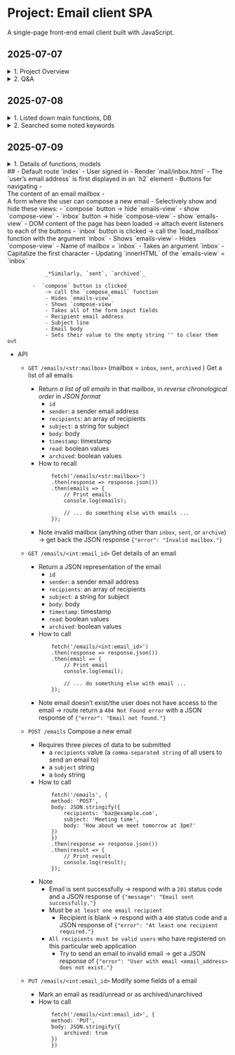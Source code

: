 # Project: Email client SPA

A single-page front-end email client built with JavaScript.

## 2025-07-07
<details>
<summary>1. Project Overview</summary>

- Makes API calls to send and receive emails
- Register new account
- DB stores emails, users
- Log in
- Log out
- Button: `Inbox`, `Sent`, `Archived`, `Compose`
- Single page application
- Default route `index`
- Send Mail
- Load mailbox
- View details of email
- Mark an email as read
- Archive an email
- Reply the email
</details>

<details>
<summary>2. Q&A</summary>

- `a front-end for an email client`
- `they won’t actually be sent to real email servers`
- `credentials need not be valid credentials for actual email addresses`
- Note that if the email doesn’t exist, or `if the user does not have access to the email`, the route instead return a 404 Not Found error with a JSON response of {"error": "Email not found."}
</details>

## 2025-07-08
<details>
<summary>1. Listed down main functions, DB</summary>

<details>
<summary>1.1. Functions were built by CS50</summary>

_*To additionally practice, I will develop myself the functions_

- Tables of database
    - `User`: stores users registered
    - `Email`: stores details of all emails composed by users
- Register a new account
- Log in
- Log out
- API

</details>

<details>
<summary>1.2. Functions that learners must complete</summary>

Single-page front-end email client built with JavaScript

- Send Mail
- Load mailbox
- View details of email
- Mark an email as read
- Archive an email
- Reply the email
</details>

</details>

<details>
<summary>2. Searched some noted keywords</summary>

- `a front-end for an email client`

    Not static UI. It means dynamic UI:

    Dynamic UI refers to a user interface that can change or update its content and structure in response to user interactions or data changes, without requiring a full page reload. It often relies on client-side technologies such as JavaScript, AJAX, or frameworks like React, Vue, or Angular to update the UI dynamically and provide a smoother, more interactive user experience.

- `they won’t actually be sent to real email servers`

    Emails will not be sent to actual servers of email services (Gmail, Yahoo, Outlook...) which are used to send and receive emails over the Internet.

- `credentials need not be valid credentials for actual email addresses`

    Don't need use actual email address and password

- Note that if the email doesn’t exist, or `if the user does not have access to the email`, the route instead return a 404 Not Found error with a JSON response of {"error": "Email not found."}

    - What does it mean?

        Need to check if the user has permission to access the mail before return it to them

    - Why do we need to double check the issue while after the user logs in, they can see only sent and recieved emails?

        - Never trust user input
            - The user can fix URL like `emails/123` while id `123` is not owned by them
            - Development error by dev/QA makes Security vulnerability

    - New knowledge about security

        - Should use `404` (Not found error - means the email not exist) than `403` (Forbiden - the email existed but the user is not owner -> hacker still can try to find way to access the email)
        - Cache bugs
            - A person logs in -> email `123` is saved to cache
            - A person logs out, B person logs in -> cache still saves `123`
            - B person reload the page -> frontend sends `GET /emails/123/` to backend

</details>

## 2025-07-09
<details>
<summary>1. Details of functions, models</summary>

- Tables of database
    - `User`

        ```
            Where stores users registered

            Inherit from `AbstractUser` model provided by Django, not add or change any fields.
        ```

    - `Email`

        ```
            Where stores details of all emails composed by users

            - `id` (auto created by Django)
            - `user` (to authorize inputs from a user)
                - ForeignKey
                - on_delete=models.CASCADE
                - related_name="emails"
            - `sender`
                - ForeignKey
                - on_delete=models.CASCADE
                - related_name="emails_sent"
            - `recipients`
                - ManyToManyField
                - on_delete=models.CASCADE
                - related_name="emails_recieved"
            - `subject`
                - CharField(max_length=255)
            - `body`
                - TextField
                - blank=True
            - `timestamp`
                - DateTimeField(auto_now_add=True)
            - `read`
                - BooleanField(default=False)
            - `archived`
                - BooleanField(default=False)
        ```

- Register a new account
    - UI
        - Heading: `Register a new account`
        - Input 1: email
        - Input 2: password
        - Input 3: password (to confirm)
        - Button: `Register`
        - Href: `Already have a account <link> Login here`
        - A message will be dislayed to indicate the result of the registration
    - Logic
        - url `register/`
        - method == POST 
            - get `email`, `password` , `confirmed_password`
            - `password` != `confirmed_password`
            - render `emails/register.html`, message: `Passwords must match.`
            - `password` == `confirmed_password`
            - create a new `User` instance
            - user.save()
            - log_in(request, user)
            - redirect("index")
        - method == GET
            - render `emails/register.html`
- Log in
    - UI
        - Heading: `Log in`
        - Input 1: email
        - Input 2: password
        - Button: `Log In`
        - Href: `Don't have account? <link> Sign up.`
        - A message will be dislayed to indicate the result of the login
    - Logic
        - url `login/`
        - method == POST
            - get `email`, `password`
            - user = authenticate(request, username=email, password=password)
            - user is None
            - return `emails/login.html`, message: `Invalid email and/or password.`
            - use is not None
            - log_in(request, user)
            - redirect("index")
        - method == GET
            - render `emails/login.html`
- Log out
    - url `logout/`
    - method == GET
        - log_out(request)
        - redirect("login_view")
- Inbox page
    - UI
        - Header
            - Heading: User’s email address
            - Button: `Log out`
            - Navibar
                - Button 1: `Inbox`
                - Button 2: `Sent`
                - Button 3: `Archived`
                - Button 4: `+ Compose`
        - Main
            - Compose
                - Heading: `Compose a new email`
                - Input 1: `To`
                - Input 2: `Subject`
                - Input 3: Body
                - Button: `Send`
            - `Inbox`
                - Heading: `Inbox`
                - Display each email of a list by a box
                    - Sender
                    - Subject
                    - Timestamp
            - `Sent`
                - Heading: `Sent`
                - Display each email of a list by box
                    - `To:` recipients
                    - Subject
                    - Timestamp
            - `Archived`
                - Heading: `Archived`
                - Display each email of a list by box
                    - Sender
                    - Subject
                    - Timestamp
                - Button: `Unarchive`
            - Details of an email
                - `From:` sender
                - `To:` recipients
                - `Subject:` subject
                - `Timestamp:` timestamp
                - Button 1: `Reply`
                - Button 2: `Archive`
                - Body
            - Reply
                - Input 1: `To:` pre-fill sender email of the mail
                - Input 2: `Re:` pre-fill subject of the email
                - Input 3: pre-fill `On Jan 1 2020, 12:00 AM <sender email> wrote: <body of the email>`
                - Button: `Reply`
    - Logic
        - Send Mail
            - Button["Send"].onsubmit = () => {fetch(url, {method: 'POST', body: JSON.stringify(data)})}
                - url = `emails/`
                - data = {recipients: ['a@gmail.com', 'a@gmail.com', 'a@gmail.com'],
                        subject: `
                }
        - Load mailbox
        - View details of email
        - Mark an email as read
        - Archive an email
        - Reply the email

<summary>2. Notes</summary>

- How to choose correct Field types for a field when use Model of Django

    - Learn some popular Field types
    - Define datatype of the field
    - Check table of contents at [Django documentation](https://docs.djangoproject.com/en/5.2/)
    - Pick up some field types corresponding to defined datatype
    - Read their usages
    - Pick up correct field type

- How Django authenticates username and password

    - Search if username exists in `User` table
    - If existed, get hashed password corresponding to the username
        - Split the hashed password into `algorithm`, `number of iteration` and `salt`
        - Use them to hash input password
        - Compare stored hashed password with hashed input password
        - If match, return a corresponding user object
        - If no match, return `None`
    - If not existed, return `None`

- Why need to call `log_in(request, user)` after authentication?

    - Authentication only verifies the credentials
    - Call `log_in(request, user)` starts a session and logs the user in
    - If skip the call, the user is not remembered as logged in, so request.user will AnonymousUser. They will still appear as logged out even if credentials are valid

</details>
## 
- Default route `index`
    - User signed in
    - Render `mail/inbox.html`
        - The `user’s email address` is first displayed in an `h2` element
        - Buttons for navigating
        - <div class="emails-view"></div>
            The content of an email mailbox
        - <div class="compose-view"></div>
            A form where the user can compose a new email
        - Selectively show and hide these views:
            - `compose` button -> hide `emails-view` - show `compose-view`
            - `inbox` button -> hide `compose-view` - show `emails-view`
        - DOM content of the page has been loaded -> attach event listeners to each of the buttons
            - `inbox` button is clicked
                -> call the `load_mailbox` function with the argument `inbox`
                - Shows `emails-view`
                - Hides `compose-view`
                - Name of mailbox = `inbox`
                - Takes an argument `inbox`
                - Capitalize the first character
                - Updating `innerHTML` of the `emails-view` = `inbox`

                _*Similarly, `sent`, `archived`_

            -  `compose` button is clicked 
                -> call the `compose_email` function
                - Hides `emails-view`
                - Shows `compose-view`
                - Takes all of the form input fields
                - Recipient email address
                - Subject line
                - Email body
                - Sets their value to the empty string '' to clear them out
- API
    - `GET /emails/<str:mailbox>` (mailbox = `inbox`, `sent`, `archived` )
        Get a list of all emails

        - Return _a list of all emails_ in that mailbox, in _reverse chronological order_ in _JSON format_
            - `id` 
            - `sender`: a sender email address
            - `recipients`: an array of recipients
            - `subject`: a string for subject
            - `body`: body
            - `timestamp`: timestamp
            - `read`: boolean values
            - `archived`: boolean values
        - How to recall
            ```
                fetch('/emails/<str:mailbox>')
                .then(response => response.json())
                .then(emails => {
                    // Print emails
                    console.log(emails);

                    // ... do something else with emails ...
                });
            ```
        - Note
            invalid mailbox (anything other than `inbox`, `sent`, or `archive`) -> get back the JSON response `{"error": "Invalid mailbox."}`
    - `GET /emails/<int:email_id>`
        Get details of an email

        - Return a JSON representation of the email
            - `id` 
            - `sender`: a sender email address
            - `recipients`: an array of recipients
            - `subject`: a string for subject
            - `body`: body
            - `timestamp`: timestamp
            - `read`: boolean values
            - `archived`: boolean values
        - How to call
            ```
                fetch('/emails/<int:email_id>')
                .then(response => response.json())
                .then(email => {
                    // Print email
                    console.log(email);

                    // ... do something else with email ...
                });
            ```
        - Note
            email doesn’t exist/the user does not have access to the email -> route return a `404 Not Found error` with a JSON response of `{"error": "Email not found."}`
    - `POST /emails`
        Compose a new email

        - Requires three pieces of data to be submitted
            - a `recipients` value (a `comma-separated string` of all users to send an email to)
            - a `subject` string
            - a `body` string
        - How to call
            ```
                fetch('/emails', {
                method: 'POST',
                body: JSON.stringify({
                    recipients: 'baz@example.com',
                    subject: 'Meeting time',
                    body: 'How about we meet tomorrow at 3pm?'
                })
                })
                .then(response => response.json())
                .then(result => {
                    // Print result
                    console.log(result);
                });
            ```
        - Note
            - Email is sent successfully -> respond with a `201` status code and a JSON response of `{"message": "Email sent successfully."}`
            - Must be `at least one email recipient`
                - Recipient is blank -> respond with a `400` status code and a JSON response of `{"error": "At least one recipient required."}`
            - `All recipients must be valid users` who have registered on this particular web application
                - Try to send an email to invalid email -> get a JSON response of `{"error": "User with email <email_address> does not exist."}`
    - `PUT /emails/<int:email_id>`
        Modify some fields of a email

        - Mark an email as read/unread or as archived/unarchived
        - How to call
            ```
                fetch('/emails/<int:email_id>', {
                method: 'PUT',
                body: JSON.stringify({
                    archived: true
                })
                })
            ```